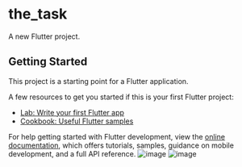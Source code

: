 # the_task

A new Flutter project.

## Getting Started

This project is a starting point for a Flutter application.

A few resources to get you started if this is your first Flutter project:

- [Lab: Write your first Flutter app](https://docs.flutter.dev/get-started/codelab)
- [Cookbook: Useful Flutter samples](https://docs.flutter.dev/cookbook)

For help getting started with Flutter development, view the
[online documentation](https://docs.flutter.dev/), which offers tutorials,
samples, guidance on mobile development, and a full API reference.
![image](https://github.com/FarruxMustafo/the_task_clone/assets/96385336/8a4a32c1-3fa0-4d18-8553-85b0abdcea51) ![image](https://github.com/FarruxMustafo/the_task_clone/assets/96385336/ecf68e81-74f8-4f74-92db-3be19337ea94)
